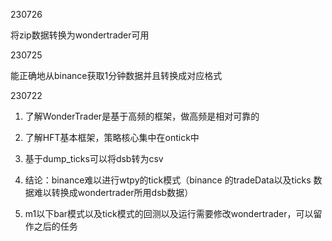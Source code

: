 230726

将zip数据转换为wondertrader可用

230725

能正确地从binance获取1分钟数据并且转换成对应格式

230722

1. 了解WonderTrader是基于高频的框架，做高频是相对可靠的

2. 了解HFT基本框架，策略核心集中在ontick中

3. 基于dump_ticks可以将dsb转为csv

4. 结论：binance难以进行wtpy的tick模式（binance 的tradeData以及ticks 数据难以转换成wondertrader所用dsb数据）

5. m1以下bar模式以及tick模式的回测以及运行需要修改wondertrader，可以留作之后的任务

   